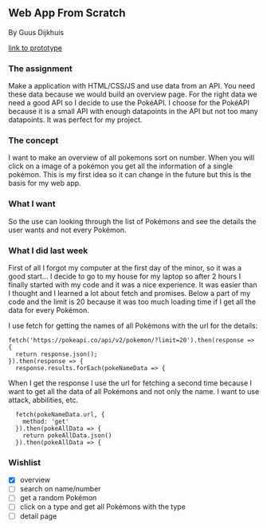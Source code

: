 ## Web App From Scratch
By Guus Dijkhuis

[link to prototype](https://guusdijkhuis.github.io/web-app-from-scratch-18-19/week1)

### The assignment
Make a application with HTML/CSS/JS and use data from an API. You need these data because we would build an overview page.
For the right data we need a good API so I decide to use the PokéAPI. I choose for the PokéAPI because it is a small API with enough datapoints in the API but not too many datapoints. It was perfect for my project.

### The concept
I want to make an overview of all pokemons sort on number. When you will click on a image of a pokémon you get all the information of a single pokémon. This is my first idea so it can change in the future but this is the basis for my web app.

### What I want
So the use can looking through the list of Pokémons and see the details the user wants and not every Pokémon.

### What I did last week
First of all I forgot my computer at the first day of the minor, so it was a good start... I decide to go to my house for my laptop so after 2 hours I finally started with my code and it was a nice experience. It was easier than I thought and I learned a lot about fetch and promises. Below a part of my code and the limit is 20 because it was too much loading time if I get all the data for every Pokémon.

I use fetch for getting the names of all Pokémons with the url for the details:
```
fetch('https://pokeapi.co/api/v2/pokemon/?limit=20').then(response => {
  return response.json();
}).then(response => {
  response.results.forEach(pokeNameData => {
```
When I get the response I use the url for fetching a second time because I want to get all the data of all Pokémons and not only the name. I want to use attack, abbilities, etc.   
```
  fetch(pokeNameData.url, {
    method: 'get'
  }).then(pokeAllData => {
    return pokeAllData.json()
  }).then(pokeAllData => {
```

### Wishlist

- [x]  overview
- [ ] search on name/number
- [ ] get a random Pokémon
- [ ] click on a type and get all Pokémons with the type
- [ ] detail page
